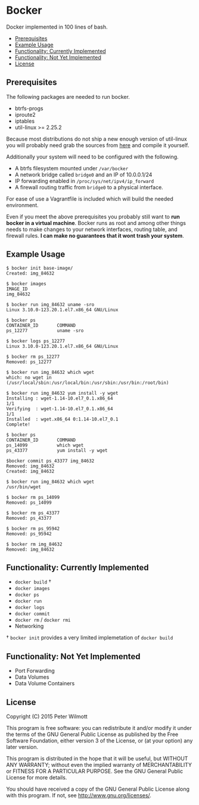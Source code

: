 # Bocker
Docker implemented in 100 lines of bash.

  * [Prerequisites](#prerequisites)
  * [Example Usage](#example-usage)
  * [Functionality: Currently Implemented](#functionality-currently-implemented)
  * [Functionality: Not Yet Implemented](#functionality-not-yet-implemented)
  * [License](#license)

## Prerequisites

The following packages are needed to run bocker.

* btrfs-progs
* iproute2
* iptables
* util-linux >= 2.25.2

Because most distributions do not ship a new enough version of util-linux you will probably need grab the sources from [here](https://www.kernel.org/pub/linux/utils/util-linux/v2.25/) and compile it yourself.

Additionally your system will need to be configured with the following.

* A btrfs filesystem mounted under `/var/bocker`
* A network bridge called `bridge0` and an IP of 10.0.0.1/24
* IP forwarding enabled in `/proc/sys/net/ipv4/ip_forward`
* A firewall routing traffic from `bridge0` to a physical interface.

For ease of use a Vagrantfile is included which will build the needed environment.

Even if you meet the above prerequisites you probably still want to **run bocker in a virtual machine**. Bocker runs as root and among other things needs to make changes to your network interfaces, routing table, and firewall rules. **I can make no guarantees that it wont trash your system**.

## Example Usage

```
$ bocker init base-image/
Created: img_84632

$ bocker images
IMAGE_ID
img_84632

$ bocker run img_84632 uname -sro
Linux 3.10.0-123.20.1.el7.x86_64 GNU/Linux

$ bocker ps
CONTAINER_ID       COMMAND
ps_12277           uname -sro

$ bocker logs ps_12277
Linux 3.10.0-123.20.1.el7.x86_64 GNU/Linux

$ bocker rm ps_12277
Removed: ps_12277

$ bocker run img_84632 which wget
which: no wget in (/usr/local/sbin:/usr/local/bin:/usr/sbin:/usr/bin:/root/bin)

$ bocker run img_84632 yum install -y wget
Installing : wget-1.14-10.el7_0.1.x86_64                                  1/1
Verifying  : wget-1.14-10.el7_0.1.x86_64                                  1/1
Installed  : wget.x86_64 0:1.14-10.el7_0.1
Complete!

$ bocker ps
CONTAINER_ID       COMMAND
ps_14099           which wget
ps_43377           yum install -y wget

$bocker commit ps_43377 img_84632
Removed: img_84632
Created: img_84632

$ bocker run img_84632 which wget
/usr/bin/wget

$ bocker rm ps_14099
Removed: ps_14099

$ bocker rm ps_43377
Removed: ps_43377

$ bocker rm ps_95942
Removed: ps_95942

$ bocker rm img_84632
Removed: img_84632
```

## Functionality: Currently Implemented

* `docker build` †
* `docker images`
* `docker ps`
* `docker run`
* `docker logs`
* `docker commit`
* `docker rm` / `docker rmi`
* Networking

† `bocker init` provides a very limited implemetation of `docker build`

## Functionality: Not Yet Implemented

* Port Forwarding
* Data Volumes
* Data Volume Containers

## License

Copyright (C) 2015 Peter Wilmott

This program is free software: you can redistribute it and/or modify
it under the terms of the GNU General Public License as published by
the Free Software Foundation, either version 3 of the License, or
(at your option) any later version.

This program is distributed in the hope that it will be useful,
but WITHOUT ANY WARRANTY; without even the implied warranty of
MERCHANTABILITY or FITNESS FOR A PARTICULAR PURPOSE.  See the
GNU General Public License for more details.

You should have received a copy of the GNU General Public License
along with this program.  If not, see <http://www.gnu.org/licenses/>.
